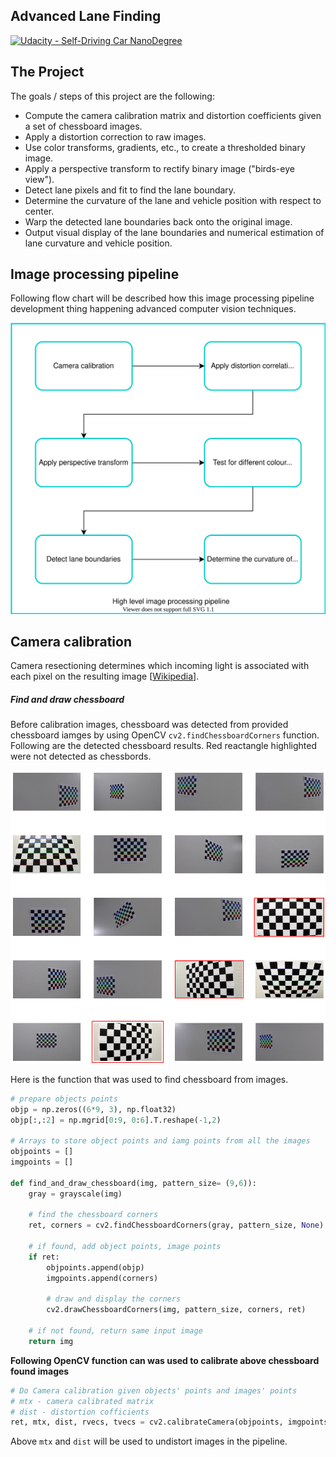 ## Advanced Lane Finding
[![Udacity - Self-Driving Car NanoDegree](https://s3.amazonaws.com/udacity-sdc/github/shield-carnd.svg)](http://www.udacity.com/drive)

The Project
---

The goals / steps of this project are the following:

* Compute the camera calibration matrix and distortion coefficients given a set of chessboard images.
* Apply a distortion correction to raw images.
* Use color transforms, gradients, etc., to create a thresholded binary image.
* Apply a perspective transform to rectify binary image ("birds-eye view").
* Detect lane pixels and fit to find the lane boundary.
* Determine the curvature of the lane and vehicle position with respect to center.
* Warp the detected lane boundaries back onto the original image.
* Output visual display of the lane boundaries and numerical estimation of lane curvature and vehicle position.

Image processing pipeline
---
Following flow chart will be described how this image processing pipeline development thing happening advanced computer vision techniques.  

![](resources/image-processing-pipeline.svg)

Camera calibration
---

Camera resectioning determines which incoming light is associated with each pixel on the resulting image [[Wikipedia](https://en.wikipedia.org/wiki/Camera_resectioning)]. 

##### Find and draw chessboard

Before calibration images, chessboard was detected from provided chessboard iamges by using OpenCV `cv2.findChessboardCorners` function. Following are the detected chessboard results. Red reactangle highlighted were not detected as chessbords. 

![](resources/calibrated-imgs.png)

Here is the function that was used to find chessboard from images.

```python
# prepare objects points
objp = np.zeros((6*9, 3), np.float32)
objp[:,:2] = np.mgrid[0:9, 0:6].T.reshape(-1,2)

# Arrays to store object points and iamg points from all the images
objpoints = []
imgpoints = []

def find_and_draw_chessboard(img, pattern_size= (9,6)):
    gray = grayscale(img)

    # find the chessboard corners
    ret, corners = cv2.findChessboardCorners(gray, pattern_size, None)

    # if found, add object points, image points
    if ret:
        objpoints.append(objp)
        imgpoints.append(corners)

        # draw and display the corners
        cv2.drawChessboardCorners(img, pattern_size, corners, ret)
    
    # if not found, return same input image
    return img
```       

**Following OpenCV function can was used to calibrate above chessboard found images**

```python
# Do Camera calibration given objects' points and images' points
# mtx - camera calibrated matrix
# dist - distortion cofficients
ret, mtx, dist, rvecs, tvecs = cv2.calibrateCamera(objpoints, imgpoints,img_size, None, None)

```
Above `mtx` and `dist` will be used to undistort images in the pipeline.

```
